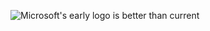 ![Microsoft's early logo is better than current](http://i1284.photobucket.com/albums/a564/ctb273/imagejpg1_zpsebfa08d3.jpg)
